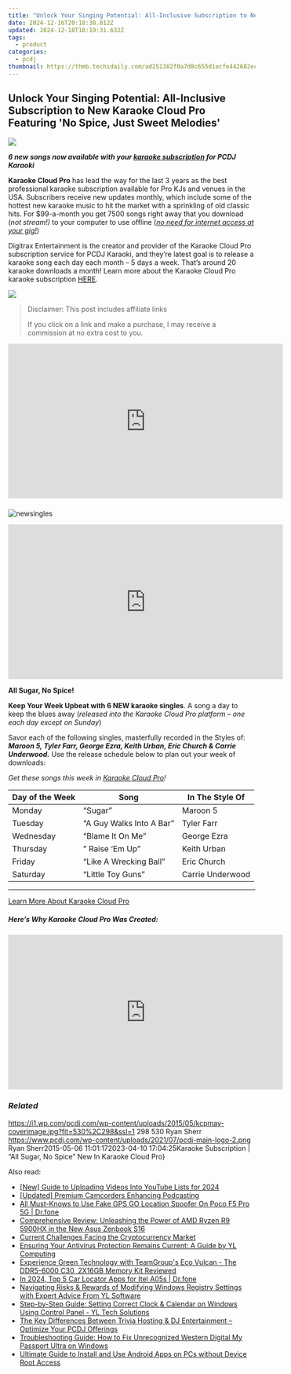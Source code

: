```yaml
---
title: "Unlock Your Singing Potential: All-Inclusive Subscription to New Karaoke Cloud Pro Featuring 'No Spice, Just Sweet Melodies'"
date: 2024-12-16T20:18:38.812Z
updated: 2024-12-18T18:19:31.632Z
tags:
  - product
categories:
  - pcdj
thumbnail: https://thmb.techidaily.com/ad251382f0a7d8c655d1ecfe442682eca929097f4c42dbd9921ea0eb3f9c12b0.jpg
---
```


## Unlock Your Singing Potential: All-Inclusive Subscription to New Karaoke Cloud Pro Featuring 'No Spice, Just Sweet Melodies'

[![](https://i1.wp.com/pcdj.com/wp-content/uploads/2015/05/kcpmay-coverimage.jpg?resize=530%2C298&ssl=1)](https://i1.wp.com/pcdj.com/wp-content/uploads/2015/05/kcpmay-coverimage.jpg?fit=530%2C298&ssl=1 "kcpmay-coverimage")

_**6 new songs now available with your [karaoke subscription](https://tools.techidaily.com/pcdj/products/) for PCDJ Karaoki**_

**Karaoke Cloud Pro** has lead the way for the last 3 years as the best professional karaoke subscription available for Pro KJs and venues in the USA. Subscribers receive new updates monthly, which include some of the hottest new karaoke music to hit the market with a sprinkling of old classic hits. For $99-a-month you get 7500 songs right away that you download (_not stream!)_ to your computer to use offline (_[no need for internet access at your gig!](https://tools.techidaily.com/pcdj/products/)_)

Digitrax Entertainment is the creator and provider of the Karaoke Cloud Pro subscription service for PCDJ Karaoki, and they’re latest goal is to release a karaoke song each day each month – 5 days a week. That’s around 20 karaoke downloads a month! Learn more about the Karaoke Cloud Pro karaoke subscription [HERE](https://tools.techidaily.com/pcdj/products/).

[![](https://i1.wp.com/www.pcdj.com/wp-content/uploads/2015/05/banner.jpg?resize=686%2C113&ssl=1)](https://i1.wp.com/www.pcdj.com/wp-content/uploads/2015/05/banner.jpg?ssl=1)

>  Disclaimer: This post includes affiliate links
>
>  If you click on a link and make a purchase, I may receive a commission at no extra cost to you.
>

<!-- affiliate ads begin -->
<iframe width="560" height="315" src="https://www.youtube.com/embed/szUqw4TLvWs?si=srv1OeLOe579gLwj" title="YouTube video player" frameborder="0" allow="accelerometer; autoplay; clipboard-write; encrypted-media; gyroscope; picture-in-picture; web-share" referrerpolicy="strict-origin-when-cross-origin" allowfullscreen></iframe>
<!-- affiliate ads end -->

### 

![](https://i1.wp.com/pcdj.com/wp-content/uploads/2015/05/newsingles.png?fit=202%2C227&ssl=1 "newsingles")

<!-- affiliate ads begin -->
<iframe width="560" height="315" src="https://www.youtube.com/embed/-yZKNLxj3po?si=-RbF6nCJEVlHWP-M" title="YouTube video player" frameborder="0" allow="accelerometer; autoplay; clipboard-write; encrypted-media; gyroscope; picture-in-picture; web-share" referrerpolicy="strict-origin-when-cross-origin" allowfullscreen></iframe>
<!-- affiliate ads end -->

**All Sugar, No Spice!**

**Keep Your Week Upbeat with 6 NEW karaoke singles**. A song a day to keep the blues away (_released into the Karaoke Cloud Pro platform – one each day except on Sunday_)

Savor each of the following singles, masterfully recorded in the Styles of: _**Maroon 5, Tyler Farr, George Ezra, Keith Urban, Eric Church & Carrie Underwood.**_ 
Use the release schedule below to plan out your week of downloads:

_Get these songs this week in [Karaoke Cloud Pro](https://tools.techidaily.com/pcdj/products/)!_

| **Day of the Week** | **Song**                 | **In The Style Of** |
| ------------------- | ------------------------ | ------------------- |
| Monday              | “Sugar”                  | Maroon 5            |
| Tuesday             | “A Guy Walks Into A Bar” | Tyler Farr          |
| Wednesday           | “Blame It On Me”         | George Ezra         |
| Thursday            | ” Raise ‘Em Up”          | Keith Urban         |
| Friday              | “Like A Wrecking Ball”   | Eric Church         |
| Saturday            | “Little Toy Guns”        | Carrie Underwood    |

---

[Learn More About Karaoke Cloud Pro](https://tools.techidaily.com/pcdj/products/)

##### Here’s Why Karaoke Cloud Pro Was Created:

<!-- affiliate ads begin -->
<iframe width="560" height="315" src="https://www.youtube.com/embed/poI1NQxHfjc?si=ZLG0wziYcTKIKwL5" title="YouTube video player" frameborder="0" allow="accelerometer; autoplay; clipboard-write; encrypted-media; gyroscope; picture-in-picture; web-share" referrerpolicy="strict-origin-when-cross-origin" allowfullscreen></iframe>
<!-- affiliate ads end -->

### _Related_

https://i1.wp.com/pcdj.com/wp-content/uploads/2015/05/kcpmay-coverimage.jpg?fit=530%2C298&ssl=1 298 530 Ryan Sherr https://www.pcdj.com/wp-content/uploads/2021/07/pcdj-main-logo-2.png Ryan Sherr2015-05-06 11:01:172023-04-10 17:04:25Karaoke Subscription | “All Sugar, No Spice” New In Karaoke Cloud Pro}

<ins class="adsbygoogle"
     style="display:block"
     data-ad-format="autorelaxed"
     data-ad-client="ca-pub-7571918770474297"
     data-ad-slot="1223367746"></ins>

<ins class="adsbygoogle"
     style="display:block"
     data-ad-client="ca-pub-7571918770474297"
     data-ad-slot="8358498916"
     data-ad-format="auto"
     data-full-width-responsive="true"></ins>

<span class="atpl-alsoreadstyle">Also read:</span>
<div><ul>
<li><a href="https://fox-hovers.techidaily.com/new-guide-to-uploading-videos-into-youtube-lists-for-2024/"><u>[New] Guide to Uploading Videos Into YouTube Lists for 2024</u></a></li>
<li><a href="https://extra-guidance.techidaily.com/updated-premium-camcorders-enhancing-podcasting/"><u>[Updated] Premium Camcorders Enhancing Podcasting</u></a></li>
<li><a href="https://fake-location.techidaily.com/all-must-knows-to-use-fake-gps-go-location-spoofer-on-poco-f5-pro-5g-drfone-by-drfone-virtual-android/"><u>All Must-Knows to Use Fake GPS GO Location Spoofer On Poco F5 Pro 5G | Dr.fone</u></a></li>
<li><a href="https://hardware-reviews.techidaily.com/comprehensive-review-unleashing-the-power-of-amd-ryzen-r9-5900hx-in-the-new-asus-zenbook-s16/"><u>Comprehensive Review: Unleashing the Power of AMD Ryzen R9 5900HX in the New Asus Zenbook S16</u></a></li>
<li><a href="https://vp-tips.techidaily.com/current-challenges-facing-the-cryptocurrency-market/"><u>Current Challenges Facing the Cryptocurrency Market</u></a></li>
<li><a href="https://discover-able.techidaily.com/ensuring-your-antivirus-protection-remains-current-a-guide-by-yl-computing/"><u>Ensuring Your Antivirus Protection Remains Current: A Guide by YL Computing</u></a></li>
<li><a href="https://hardware-reviews.techidaily.com/1723341714014-experience-green-technology-with-teamgroups-eco-vulcan-the-ddr5-6000-c30-2x16gb-memory-kit-reviewed/"><u>Experience Green Technology with TeamGroup's Eco Vulcan - The DDR5-6000 C30, 2X16GB Memory Kit Reviewed</u></a></li>
<li><a href="https://android-location-track.techidaily.com/in-2024-top-5-car-locator-apps-for-itel-a05s-drfone-by-drfone-virtual-android/"><u>In 2024, Top 5 Car Locator Apps for Itel A05s | Dr.fone</u></a></li>
<li><a href="https://discover-able.techidaily.com/navigating-risks-and-rewards-of-modifying-windows-registry-settings-with-expert-advice-from-yl-software/"><u>Navigating Risks & Rewards of Modifying Windows Registry Settings with Expert Advice From YL Software</u></a></li>
<li><a href="https://discover-able.techidaily.com/step-by-step-guide-setting-correct-clock-and-calendar-on-windows-using-control-panel-yl-tech-solutions/"><u>Step-by-Step Guide: Setting Correct Clock & Calendar on Windows Using Control Panel - YL Tech Solutions</u></a></li>
<li><a href="https://discover-able.techidaily.com/the-key-differences-between-trivia-hosting-and-dj-entertainment-optimize-your-pcdj-offerings/"><u>The Key Differences Between Trivia Hosting & DJ Entertainment – Optimize Your PCDJ Offerings</u></a></li>
<li><a href="https://win-howtos.techidaily.com/troubleshooting-guide-how-to-fix-unrecognized-western-digital-my-passport-ultra-on-windows/"><u>Troubleshooting Guide: How to Fix Unrecognized Western Digital My Passport Ultra on Windows</u></a></li>
<li><a href="https://os-tips.techidaily.com/ultimate-guide-to-install-and-use-android-apps-on-pcs-without-device-root-access/"><u>Ultimate Guide to Install and Use Android Apps on PCs without Device Root Access</u></a></li>
</ul></div>

